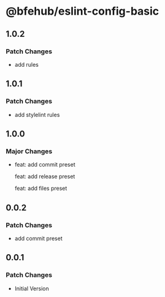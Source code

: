 # @bfehub/eslint-config-basic

## 1.0.2

### Patch Changes

- add rules

## 1.0.1

### Patch Changes

- add stylelint rules

## 1.0.0

### Major Changes

- feat: add commit preset

  feat: add release preset

  feat: add files preset

## 0.0.2

### Patch Changes

- add commit preset

## 0.0.1

### Patch Changes

- Initial Version
